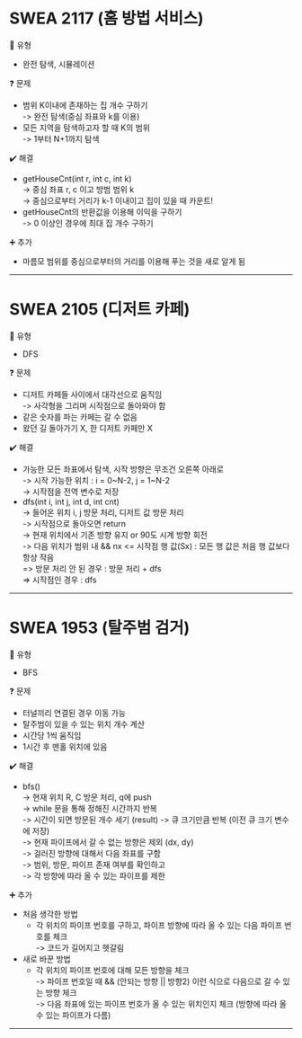 # SWEA 2117 (홈 방법 서비스)
:pushpin: 유형  
* 완전 탐색, 시뮬레이션  

:question: 문제  
* 범위 K이내에 존재하는 집 개수 구하기  
	-> 완전 탐색(중심 좌표와 k를 이용)  
* 모든 지역을 탐색하고자 할 때 K의 범위  
	-> 1부터 N+1까지 탐색  

:heavy_check_mark: 해결  
* getHouseCnt(int r, int c, int k)  
	-> 중심 좌표 r, c 이고 방범 범위 k  
	-> 중심으로부터 거리가 k-1 이내이고 집이 있을 때 카운트!
* getHouseCnt의 반환값을 이용해 이익을 구하기  
	-> 0 이상인 경우에 최대 집 개수 구하기

:heavy_plus_sign: 추가
* 마름모 범위를 중심으로부터의 거리를 이용해 푸는 것을 새로 알게 됨    

---  

# SWEA 2105 (디저트 카페)
:pushpin: 유형  
* DFS  

:question: 문제  
* 디저트 카페들 사이에서 대각선으로 움직임  
	-> 사각형을 그리며 시작점으로 돌아와야 함  
* 같은 숫자를 파는 카페는 갈 수 없음    
* 왔던 길 돌아가기 X, 한 디저트 카페만 X  

:heavy_check_mark: 해결  
* 가능한 모든 좌표에서 탐색, 시작 방향은 무조건 오른쪽 아래로  
	-> 시작 가능한 위치 : i = 0~N-2, j = 1~N-2  
	-> 시작점을 전역 변수로 저장  
* dfs(int i, int j, int d, int cnt)  
	-> 들어온 위치 i, j 방문 처리, 디저트 값 방문 처리  
	-> 시작점으로 돌아오면 return  
	-> 현재 위치에서 기존 방향 유지 or 90도 시계 방향 회전  
	-> 다음 위치가 범위 내 && nx <= 시작점 행 값(Sx) : 모든 행 값은 처음 행 값보다 항상 작음  
		  => 방문 처리 안 된 경우 : 방문 처리 + dfs  
		  => 시작점인 경우 : dfs

---  

# SWEA 1953 (탈주범 검거)
:pushpin: 유형  
* BFS  

:question: 문제  
* 터널끼리 연결된 경우 이동 가능    
* 탈주범이 있을 수 있는 위치 개수 계산    
* 시간당 1씩 움직임
* 1시간 후 맨홀 위치에 있음  

:heavy_check_mark: 해결  
* bfs()  
	-> 현재 위치 R, C 방문 처리, q에 push  
	-> while 문을 통해 정해진 시간까지 반복  
	-> 시간이 되면 방문된 개수 세기 (result)
	-> 큐 크기만큼 반복 (이전 큐 크기 변수에 저장)  
	-> 현재 파이프에서 갈 수 없는 방향은 제외 (dx, dy)  
	-> 걸러진 방향에 대해서 다음 좌표를 구함  
	-> 범위, 방문, 파이프 존재 여부를 확인하고  
	-> 각 방향에 따라 올 수 있는 파이프를 제한

:heavy_plus_sign: 추가
* 처음 생각한 방법  
  * 각 위치의 파이프 번호를 구하고, 파이프 방향에 따라 올 수 있는 다음 파이프 번호를 체크  
    -> 코드가 길어지고 헷갈림  
* 새로 바꾼 방법  
  * 각 위치의 파이프 번호에 대해 모든 방향을 체크  
    -> 파이프 번호일 때 && (안되는 방향 || 방향2) 이런 식으로 다음으로 갈 수 있는 방향 체크  
	-> 다음 좌표에 있는 파이프 번호가 올 수 있는 위치인지 체크 (방향에 따라 올 수 있는 파이프가 다름)  

---  
